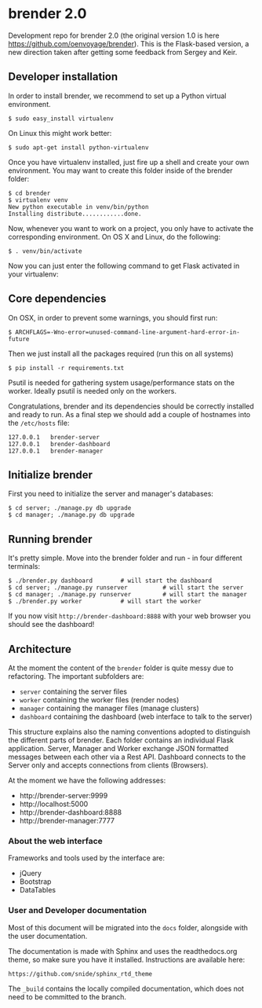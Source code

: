 # brender 2.0


Development repo for brender 2.0 (the original version 1.0 is here https://github.com/oenvoyage/brender). This is the Flask-based version, a new direction taken after getting some feedback from Sergey and Keir.

## Developer installation

In order to install brender, we recommend to set up a Python virtual environment.

```
$ sudo easy_install virtualenv
```

On Linux this might work better:

```
$ sudo apt-get install python-virtualenv
```

Once you have virtualenv installed, just fire up a shell and create your own environment. You may want to create this folder inside of the brender folder:

```
$ cd brender
$ virtualenv venv
New python executable in venv/bin/python
Installing distribute............done.
```

Now, whenever you want to work on a project, you only have to activate the corresponding environment. On OS X and Linux, do the following:

```
$ . venv/bin/activate
```

Now you can just enter the following command to get Flask activated in your virtualenv:

## Core dependencies

On OSX, in order to prevent some warnings, you should first run:

```
$ ARCHFLAGS=-Wno-error=unused-command-line-argument-hard-error-in-future
```

Then we just install all the packages required (run this on all systems)

```
$ pip install -r requirements.txt
```

Psutil is needed for gathering system usage/performance stats on the worker. Ideally psutil is needed only on the workers.

Congratulations, brender and its dependencies should be correctly installed and ready to run. As a final step we should add a couple of hostnames into the `/etc/hosts` file:

```
127.0.0.1	brender-server
127.0.0.1	brender-dashboard
127.0.0.1   brender-manager
```

## Initialize brender
First you need to initialize the server and manager's databases:

```
$ cd server; ./manage.py db upgrade
$ cd manager; ./manage.py db upgrade

```

## Running brender
It's pretty simple. Move into the brender folder and run - in four different terminals:

```
$ ./brender.py dashboard		# will start the dashboard
$ cd server; ./manage.py runserver  		# will start the server
$ cd manager; ./manage.py runserver  		# will start the manager
$ ./brender.py worker			# will start the worker
```

If you now visit `http://brender-dashboard:8888` with your web browser you should see the dashboard!

## Architecture
At the moment the content of the `brender` folder is quite messy due to refactoring. The important subfolders are:

* `server` containing the server files
* `worker` containing the worker files (render nodes)
* `manager` containing the manager files (manage clusters)
* `dashboard` containing the dashboard (web interface to talk to the server)

This structure explains also the naming conventions adopted to distinguish the different parts of brender.
Each folder contains an individual Flask application. Server, Manager and Worker exchange JSON formatted messages between each other via a Rest API.
Dashboard connects to the Server only and accepts connections from clients (Browsers).

At the moment we have the following addresses:

* http://brender-server:9999
* http://localhost:5000
* http://brender-dashboard:8888
* http://brender-manager:7777


### About the web interface
Frameworks and tools used by the interface are:

* jQuery
* Bootstrap
* DataTables

### User and Developer documentation
Most of this document will be migrated into the `docs` folder, alongside with the user documentation.

The documentation is made with Sphinx and uses the readthedocs.org theme, so make sure you have it installed. Instructions are available here:

`https://github.com/snide/sphinx_rtd_theme`

The `_build` contains the locally compiled documentation, which does not need to be committed to the branch.




